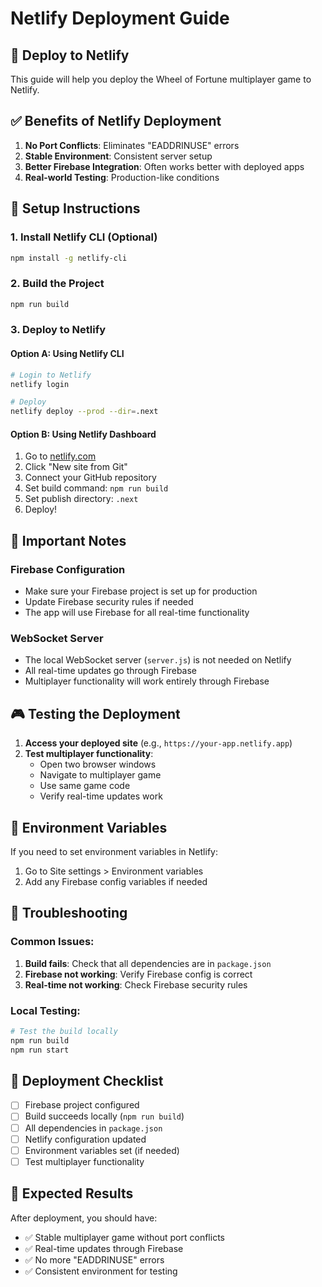 # Netlify Deployment Guide

## 🚀 Deploy to Netlify

This guide will help you deploy the Wheel of Fortune multiplayer game to Netlify.

## ✅ Benefits of Netlify Deployment

1. **No Port Conflicts**: Eliminates "EADDRINUSE" errors
2. **Stable Environment**: Consistent server setup
3. **Better Firebase Integration**: Often works better with deployed apps
4. **Real-world Testing**: Production-like conditions

## 🔧 Setup Instructions

### 1. Install Netlify CLI (Optional)
```bash
npm install -g netlify-cli
```

### 2. Build the Project
```bash
npm run build
```

### 3. Deploy to Netlify

#### Option A: Using Netlify CLI
```bash
# Login to Netlify
netlify login

# Deploy
netlify deploy --prod --dir=.next
```

#### Option B: Using Netlify Dashboard
1. Go to [netlify.com](https://netlify.com)
2. Click "New site from Git"
3. Connect your GitHub repository
4. Set build command: `npm run build`
5. Set publish directory: `.next`
6. Deploy!

## 🔧 Important Notes

### Firebase Configuration
- Make sure your Firebase project is set up for production
- Update Firebase security rules if needed
- The app will use Firebase for all real-time functionality

### WebSocket Server
- The local WebSocket server (`server.js`) is not needed on Netlify
- All real-time updates go through Firebase
- Multiplayer functionality will work entirely through Firebase

## 🎮 Testing the Deployment

1. **Access your deployed site** (e.g., `https://your-app.netlify.app`)
2. **Test multiplayer functionality**:
   - Open two browser windows
   - Navigate to multiplayer game
   - Use same game code
   - Verify real-time updates work

## 🔧 Environment Variables

If you need to set environment variables in Netlify:
1. Go to Site settings > Environment variables
2. Add any Firebase config variables if needed

## 🐛 Troubleshooting

### Common Issues:
1. **Build fails**: Check that all dependencies are in `package.json`
2. **Firebase not working**: Verify Firebase config is correct
3. **Real-time not working**: Check Firebase security rules

### Local Testing:
```bash
# Test the build locally
npm run build
npm run start
```

## 📝 Deployment Checklist

- [ ] Firebase project configured
- [ ] Build succeeds locally (`npm run build`)
- [ ] All dependencies in `package.json`
- [ ] Netlify configuration updated
- [ ] Environment variables set (if needed)
- [ ] Test multiplayer functionality

## 🎯 Expected Results

After deployment, you should have:
- ✅ Stable multiplayer game without port conflicts
- ✅ Real-time updates through Firebase
- ✅ No more "EADDRINUSE" errors
- ✅ Consistent environment for testing 